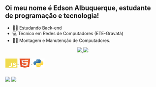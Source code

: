 ## Oi meu nome é Edson Albuquerque, estudante de programação e tecnologia!

- 👨‍💻 Estudando Back-end
- 💻 Técnico em Redes de Computadores (ETE-Gravatá) 
- 👨‍🔧 Montagem e Manutenção de Computadores. 

<div align="center">
  <a href="https://github.com/edsonasjr93">
  <img height="180em" src="https://github-readme-stats.vercel.app/api?username=edsonasjr93&show_icons=true&theme=slateorange&include_all_commits=true&count_private=true"/>
  <img height="180em" src="https://github-readme-stats.vercel.app/api/top-langs/?username=edsonasjr93&layout=compact&langs_count=7&theme=slateorange"/>
</div>
<div style="display: inline_block"><br>
  <img align="center" alt="Rafa-Js" height="30" width="40" src="https://raw.githubusercontent.com/devicons/devicon/master/icons/javascript/javascript-plain.svg">
  <img align="center" alt="Rafa-HTML" height="30" width="40" src="https://raw.githubusercontent.com/devicons/devicon/master/icons/html5/html5-original.svg">
  <img align="center" alt="Rafa-Python" height="30" width="40" src="https://raw.githubusercontent.com/devicons/devicon/master/icons/python/python-original.svg">
</div>
  
  ##
 
<div> 
    <a href = "mailto:edsonasjr93@gmail.com"><img src="https://img.shields.io/badge/-Gmail-%23333?style=for-the-badge&logo=gmail&logoColor=white" target="_blank"></a>
  <a href="https://www.linkedin.com/in/edson-albuquerque-048b7714a" target="_blank"><img src="https://img.shields.io/badge/-LinkedIn-%230077B5?style=for-the-badge&logo=linkedin&logoColor=white" target="_blank"></a> 

</div>
